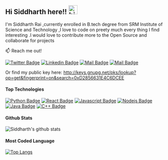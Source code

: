 ## Hi Siddharth here!!  <img src="https://user-images.githubusercontent.com/1303154/88677602-1635ba80-d120-11ea-84d8-d263ba5fc3c0.gif" width="28px" alt="hi">

I'm Siddharth Rai ,currently enrolled in B.tech degree from SRM Institute of Science and Technology ,I love to code on preety much every thing I find interesting .I would love to contribute more to the Open Source and collaborate for projects 

:mailbox: Reach me out!

[![Twitter Badge](https://img.shields.io/badge/-@Siddharth3c51-1ca0f1?style=flat&labelColor=1ca0f1&logo=twitter&logoColor=white&link=https://twitter.com/Siddharth3c51)](https://twitter.com/Siddharth3c51)  [![Linkedin Badge](https://img.shields.io/badge/-Siddharth-0e76a8?style=flat&labelColor=0e76a8&logo=linkedin&logoColor=white)](https://www.linkedin.com/in/siddharth-rai-2c51/) [![Mail Badge](https://img.shields.io/badge/-Siddharth-e84393?style=flat&labelColor=e84393&logo=instagram&logoColor=white)](https://instagram.com/_.rai._.sid._) [![Mail Badge](https://img.shields.io/badge/-Siddharth-c0392b?style=flat&labelColor=c0392b&logo=gmail&logoColor=white)](mailto:siddharth2c51@gmail.com)

Or find my public key here:  http://keys.gnupg.net/pks/lookup?op=get&fingerprint=on&search=0xD2856631E4C6DCEE 

#### Top Technologies


[![Python Badge](https://img.shields.io/badge/-python-FFD43B?style=for-the-badge&labelColor=black&logo=python&logoColor=#4B8BBE)](#) [![React Badge](https://img.shields.io/badge/-React-61DBFB?style=for-the-badge&labelColor=black&logo=react&logoColor=61DBFB)](#) [![Javascript Badge](https://img.shields.io/badge/-Javascript-F0DB4F?style=for-the-badge&labelColor=black&logo=javascript&logoColor=F0DB4F)](#)  [![Nodejs Badge](https://img.shields.io/badge/-Nodejs-3C873A?style=for-the-badge&labelColor=black&logo=node.js&logoColor=3C873A)](#) [![Java Badge](https://img.shields.io/badge/-Java-5382a1?style=for-the-badge&labelColor=black&logo=java&logoColor=61DBFB)](#) [![C++ Badge](https://img.shields.io/badge/-C++-5382a1?style=for-the-badge&labelColor=black&logo=C&logoColor=61DBFB)](#)


#### Github Stats

![Siddharth's github stats](https://github-readme-stats.vercel.app/api?username=1siddharth&count_private=true&theme=tokyonight&hide=prs)

#### Most Coded Language
[![Top Langs](https://github-readme-stats.vercel.app/api/top-langs/?username=1siddharth&langs_count=8&layout=compact)](https://github.com/anuraghazra/github-readme-stats)
